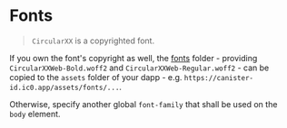 # Fonts

> `CircularXX` is a copyrighted font.

If you own the font's copyright as well, the [fonts](https://github.com/dfinity/gix-components/tree/main/static) folder - providing `CircularXXWeb-Bold.woff2` and `CircularXXWeb-Regular.woff2` - can be copied to the `assets` folder of your dapp - e.g. `https://canister-id.ic0.app/assets/fonts/...`.

Otherwise, specify another global `font-family` that shall be used on the `body` element.
